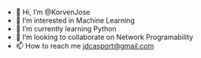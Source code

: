 - 👋 Hi, I’m @KorvenJose
- 👀 I’m interested in Machine Learning
- 🌱 I’m currently learning Python
- 💞️ I’m looking to collaborate on Network Programability
- 📫 How to reach me jdcasport@gmail.com

<!---
KorvenJose/KorvenJose is a ✨ special ✨ repository because its `README.md` (this file) appears on your GitHub profile.
You can click the Preview link to take a look at your changes.
--->
